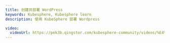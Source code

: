 ```yaml
---
title: 创建并部署 WordPress
keywords: Kubesphere, Kubesphere learn
description: 使用 KubeSphere 部署 Wordpress

video: 
  videoUrl: https://pek3b.qingstor.com/kubesphere-community/videos/%E4%BA%91%E5%8E%9F%E7%94%9F%E5%AE%9E%E6%88%98/%E7%AC%AC%E4%BA%8C%E6%9C%9F/25%E3%80%81%E5%88%9B%E5%BB%BA%E5%B9%B6%E9%83%A8%E7%BD%B2%20WordPress.mp4
---
```

